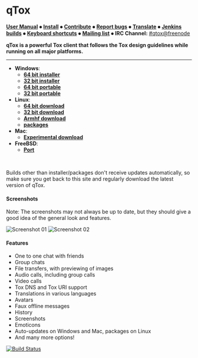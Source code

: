 qTox
======

 [**User Manual**](/doc/user_manual_en.md) **⦁**
 [**Install**](/INSTALL.md) **⦁**
 [**Contribute**](https://github.com/tux3/qTox/wiki#contributing) **⦁**
 [**Report bugs**](https://github.com/tux3/qTox/wiki/Writing-Useful-Bug-Reports) **⦁**
 [**Translate**](https://github.com/tux3/qTox/wiki/Translating) **⦁**
 [**Jenkins builds**](https://build.tox.chat/) **⦁**
 [**Keyboard shortcuts**](https://github.com/tux3/qTox/wiki/Keyboard-shortcuts) **⦁**
 [**Mailing list**](https://lists.tox.chat) **⦁**
 **IRC Channel:** [#qtox@freenode](https://webchat.freenode.net/?channels=qtox)

**qTox is a powerful Tox client that follows the Tox design guidelines while
running on all major platforms.**

----

* **Windows**:
  - [**64 bit installer**](https://build.tox.chat/view/qtox/job/qTox_pkg_windows_x86-64_stable_release/lastSuccessfulBuild/artifact/setup-qtox.exe)
  - [**32 bit installer**](https://build.tox.chat/view/qtox/job/qTox_pkg_windows_x86_stable_release/lastSuccessfulBuild/artifact/setup-qtox.exe)
  - [**64 bit portable**](https://build.tox.chat/job/qTox_build_windows_x86-64_release/lastSuccessfulBuild/artifact/qTox_build_windows_x86-64_release.zip)
  - [**32 bit portable**](https://build.tox.chat/job/qTox_build_windows_x86_release/lastSuccessfulBuild/artifact/qTox_build_windows_x86_release.zip)
* **Linux**:
  - [**64 bit download**](https://build.tox.chat/view/Clients/job/qTox_build_linux_x86-64_release/lastSuccessfulBuild/artifact/qTox_build_linux_x86-64_release.tar.xz)
  - [**32 bit download**](https://build.tox.chat/view/Clients/job/qTox_build_linux_x86_release/lastSuccessfulBuild/artifact/qTox_build_linux_x86_release.tar.xz)
  - [**Armhf download**](https://build.tox.chat/job/qTox-qt5.4.2_build_linux_armhf_release/lastSuccessfulBuild/artifact/qTox-qt5.4.2_build_linux_armhf_release.tar.xz)
  - [**packages**](/INSTALL.md#simple-install)
* **Mac**:
  - [**Experimental download**](https://github.com/RowenStipe/qTox-OSX/releases)
* **FreeBSD**:
  - [**Port**](/INSTALL.md#freebsd-easy)
<br/>

Builds other than installer/packages don't receive updates automatically, so
make sure you get back to this site and regularly download the latest version of
qTox.


#### Screenshots
Note: The screenshots may not always be up to date, but they should give a good
idea of the general look and features.


![Screenshot 01](https://i.imgur.com/olb89CN.png)
![Screenshot 02](https://i.imgur.com/tmX8z9s.png)


#### Features

- One to one chat with friends
- Group chats
- File transfers, with previewing of images
- Audio calls, including group calls
- Video calls
- Tox DNS and Tox URI support
- Translations in various languages
- Avatars
- Faux offline messages
- History
- Screenshots
- Emoticons
- Auto-updates on Windows and Mac, packages on Linux
- And many more options!

[![Build Status](https://travis-ci.org/tux3/qTox.svg)](https://travis-ci.org/tux3/qTox)
